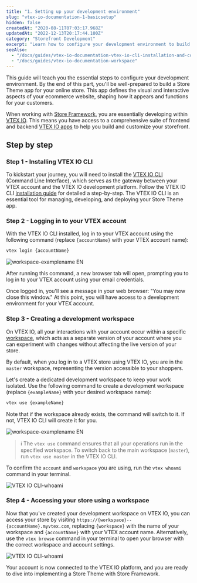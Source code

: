 ```yaml
---
title: "1. Setting up your development environment"
slug: "vtex-io-documentation-1-basicsetup"
hidden: false
createdAt: "2020-08-11T07:03:17.968Z"
updatedAt: "2022-12-13T20:17:44.100Z"
category: "Storefront Development"
excerpt: "Learn how to configure your development environment to build a Store Theme app with VTEX IO."
seeAlso:
  - "/docs/guides/vtex-io-documentation-vtex-io-cli-installation-and-command-reference"
  - "/docs/guides/vtex-io-documentation-workspace"
---
```


This guide will teach you the essential steps to configure your development environment. By the end of this part, you'll be well-prepared to build a Store Theme app for your online store. This app defines the visual and interactive aspects of your ecommerce website, shaping how it appears and functions for your customers.

When working with [Store Framework](https://developers.vtex.com/docs/guides/vtex-io-documentation-what-is-vtex-store-framework), you are essentially developing within [VTEX IO](https://developers.vtex.com/docs/guides/vtex-io-documentation-what-is-vtex-io/). This means you have access to a comprehensive suite of frontend and backend [VTEX IO apps](https://developers.vtex.com/docs/vtex-io-apps) to help you build and customize your storefront.

## Step by step

### Step 1 - Installing VTEX IO CLI

To kickstart your journey, you will need to install the [VTEX IO CLI](https://developers.vtex.com/docs/guides/vtex-io-documentation-vtex-io-cli-installation-and-command-reference) (Command Line Interface), which serves as the gateway between your VTEX account and the VTEX IO development platform. Follow the VTEX IO CLI [installation guide](https://developers.vtex.com/docs/guides/vtex-io-documentation-vtex-io-cli-install) for detailed a step-by-step. The VTEX IO CLI is an essential tool for managing, developing, and deploying your Store Theme app.

### Step 2 - Logging in to your VTEX account

With the VTEX IO CLI installed, log in to your VTEX account using the following command (replace `{accountName}` with your VTEX account name):

```sh
vtex login {accountName}
```

![workspace-examplename EN](https://cdn.jsdelivr.net/gh/vtexdocs/dev-portal-content@main/images/vtex-io-documentation-1-basicsetup-3.png)

After running this command, a new browser tab will open, prompting you to log in to your VTEX account using your email credentials.

Once logged in, you'll see a message in your web browser: "You may now close this window." At this point, you will have access to a development environment for your VTEX account.

### Step 3 - Creating a development workspace

On VTEX IO, all your interactions with your account occur within a specific [workspace](https://developers.vtex.com/docs/guides/vtex-io-documentation-workspace/), which acts as a separate version of your account where you can experiment with changes without affecting the live version of your store.

By default, when you log in to a VTEX store using VTEX IO, you are in the `master` workspace, representing the version accessible to your shoppers.

Let's create a dedicated development workspace to keep your work isolated. Use the following command to create a development workspace (replace `{exampleName}` with your desired workspace name):

```sh
vtex use {exampleName}
```

Note that if the workspace already exists, the command will switch to it. If not, VTEX IO CLI will create it for you.

![workspace-examplename EN](https://cdn.jsdelivr.net/gh/vtexdocs/dev-portal-content@main/images/vtex-io-documentation-1-basicsetup-1.png)

> ℹ️ The `vtex use` command ensures that all your operations run in the specified workspace. To switch back to the main workspace (`master`), run `vtex use master` in the VTEX IO CLI.

To confirm the `account` and `workspace` you are using, run the `vtex whoami` command in your terminal.

![VTEX IO CLI-whoami](https://cdn.jsdelivr.net/gh/vtexdocs/dev-portal-content@main/images/vtex-io-documentation-1-basicsetup-0.png)

### Step 4 - Accessing your store using a workspace

Now that you've created your development workspace on VTEX IO, you can access your store by visiting `https://{workspace}--{accountName}.myvtex.com`, replacing `{workspace}` with the name of your workspace and `{accountName}` with your VTEX account name. Alternatively, use the `vtex browse` command in your terminal to open your browser with the correct workspace and account settings.

![VTEX IO CLI-whoami](https://cdn.jsdelivr.net/gh/vtexdocs/dev-portal-content@main/images/vtex-io-documentation-1-basicsetup-4.png)

Your account is now connected to the VTEX IO platform, and you are ready to dive into implementing a Store Theme with Store Framework.
